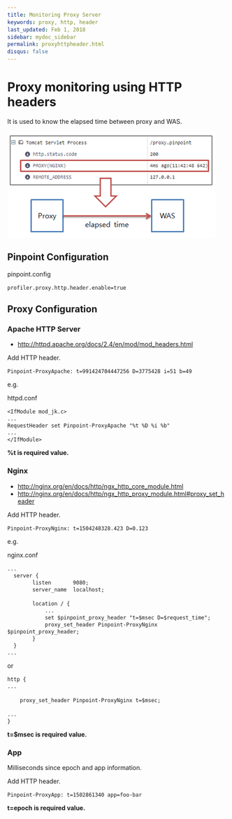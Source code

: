 ```yaml
---
title: Monitoring Proxy Server
keywords: proxy, http, header
last_updated: Feb 1, 2018
sidebar: mydoc_sidebar
permalink: proxyhttpheader.html
disqus: false
---
```


# Proxy monitoring using HTTP headers
It is used to know the elapsed time between proxy and WAS.

![overview](images/proxy-http-header-overview.png)

## Pinpoint Configuration

pinpoint.config
~~~
profiler.proxy.http.header.enable=true
~~~

## Proxy Configuration
### Apache HTTP Server
* http://httpd.apache.org/docs/2.4/en/mod/mod_headers.html

Add HTTP header.
~~~
Pinpoint-ProxyApache: t=991424704447256 D=3775428 i=51 b=49
~~~

e.g.

httpd.conf
~~~
<IfModule mod_jk.c>
...
RequestHeader set Pinpoint-ProxyApache "%t %D %i %b"
...
</IfModule>
~~~
**%t is required value.**

### Nginx
* http://nginx.org/en/docs/http/ngx_http_core_module.html
* http://nginx.org/en/docs/http/ngx_http_proxy_module.html#proxy_set_header

Add HTTP header.
~~~
Pinpoint-ProxyNginx: t=1504248328.423 D=0.123
~~~

e.g.

nginx.conf
~~~
...
  server {
        listen       9080;
        server_name  localhost;

        location / {
            ...
            set $pinpoint_proxy_header "t=$msec D=$request_time";
            proxy_set_header Pinpoint-ProxyNginx $pinpoint_proxy_header;
        }
  }
...
~~~
or
~~~
http {
...

    proxy_set_header Pinpoint-ProxyNginx t=$msec;

...
}
~~~
**t=$msec is required value.**

### App
Milliseconds since epoch and app information.

Add HTTP header.
~~~
Pinpoint-ProxyApp: t=1502861340 app=foo-bar
~~~
**t=epoch is required value.**
